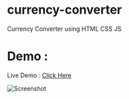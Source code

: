 # currency-converter
Currency Converter using HTML CSS JS
<br>
# Demo :

Live Demo : <a href="http://currency.infinityfreeapp.com" target=_blank>Click Here</a>

![Screenshot ](https://github.com/Karthick-G12/currency-converter/assets/124970186/bab74c85-6a5d-4123-96f3-eed6d846f45b)
